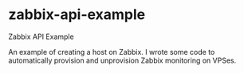 # zabbix-api-example
Zabbix API Example

An example of creating a host on Zabbix. I wrote some code to automatically provision and unprovision Zabbix monitoring on VPSes.
